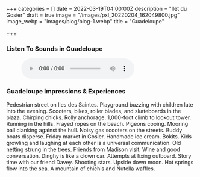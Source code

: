 +++
categories = []
date = 2022-03-19T04:00:00Z
description = "Ilet du Gosier"
draft = true
image = "/images/pxl_20220204_162049800.jpg"
image_webp = "images/blog/blog-1.webp"
title = "Guadeloupe"

+++
<p> <p>

### Listen To Sounds in Guadeloupe

<figure> <figcaption></figcaption> <audio controls src="/images/nethermead-blog-audio-svg.mp3"> Your browser does not support the <code>audio</code> element. </audio> </figure> <p>

### Guadeloupe Impressions & Experiences

<span class="impressions">Pedestrian street on Iles des Saintes. Playground buzzing with children late into the evening. Scooters, bikes, roller blades, and skateboards in the plaza. Chirping chicks. Rolly anchorage. 1,000-foot climb to lookout tower. Running in the hills. Frayed ropes on the beach. Pigeons cooing. Mooring ball clanking against the hull. Noisy gas scooters on the streets. Buddy boats disperse. Friday market in Gosier. Handmade ice cream. Bokits. Kids growling and laughing at each other is a universal communication. Old netting strung in the trees. Friends from Madison visit. Wine and good conversation. Dinghy is like a clown car. Attempts at fixing outboard. Story time with our friend Davey. Shooting stars. Upside down moon. Hot springs flow into the sea. A mountain of chichis and Nutella waffles.</span>

<br>